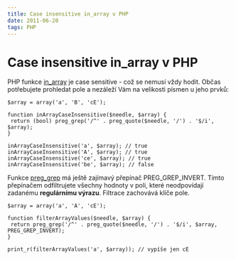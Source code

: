 ```yaml
---
title: Case insensitive in_array v PHP
date: 2011-06-20
tags: PHP
---
```



# Case insensitive in_array v PHP

PHP funkce [in_array](http://php.net/manual/en/function.in-array.php) je case
sensitive - což se nemusí vždy hodit. Občas potřebujete prohledat pole a
nezáleží Vám na velikosti písmen u jeho prvků:


```
$array = array('a', 'B', 'cE');

function inArrayCaseInsensitive($needle, $array) {
 return (bool) preg_grep('/^' . preg_quote($needle, '/') . '$/i', $array);
}

inArrayCaseInsensitive('a', $array); // true
inArrayCaseInsensitive('A', $array); // true
inArrayCaseInsensitive('ce', $array); // true
inArrayCaseInsensitive('be', $array); // false
```

Funkce [preg_grep](http://php.net/manual/en/function.preg-grep.php) má ještě
zajímavý přepínač PREG_GREP_INVERT. Tímto přepínačem odfiltrujete všechny
hodnoty v poli, které neodpovídají zadanému **regulárnímu výrazu**.
Filtrace zachovává klíče pole.

```
$array = array('a', 'A', 'cE');

function filterArrayValues($needle, $array) {
 return preg_grep('/^' . preg_quote($needle, '/') . '$/i', $array, PREG_GREP_INVERT);
}

print_r(filterArrayValues('a', $array)); // vypíše jen cE
```
